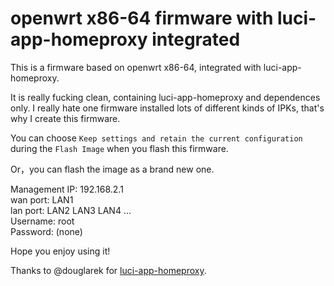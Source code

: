 # openwrt x86-64 firmware with luci-app-homeproxy integrated  

This is a firmware based on openwrt x86-64, integrated with luci-app-homeproxy.  
  
It is really fucking clean, containing luci-app-homeproxy and dependences only. I really hate one firmware installed lots of different kinds of IPKs, that's why I create this firmware.
  
You can choose `Keep settings and retain the current configuration` during the `Flash Image` when you flash this firmware.  
  
Or，you can flash the image as a brand new one.  

Management IP: 192.168.2.1  
wan port: LAN1  
lan port: LAN2 LAN3 LAN4 ...     
Username: root  
Password: (none)  

Hope you enjoy using it!  

Thanks to @douglarek for [luci-app-homeproxy](https://github.com/douglarek/luci-app-homeproxy).  

   
  
  



